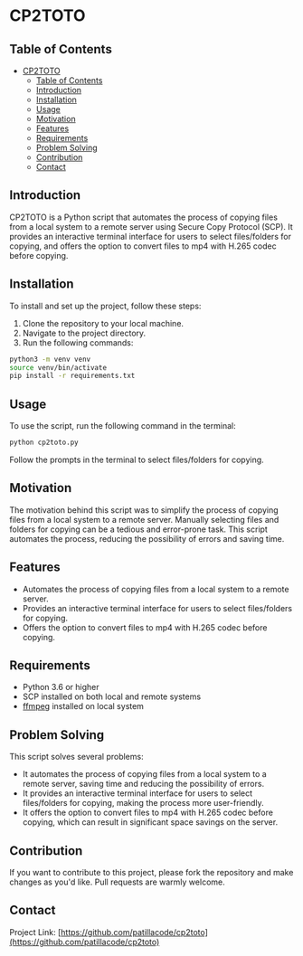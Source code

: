 # CP2TOTO

## Table of Contents
- [CP2TOTO](#cp2toto)
  - [Table of Contents](#table-of-contents)
  - [Introduction](#introduction)
  - [Installation](#installation)
  - [Usage](#usage)
  - [Motivation](#motivation)
  - [Features](#features)
  - [Requirements](#requirements)
  - [Problem Solving](#problem-solving)
  - [Contribution](#contribution)
  - [Contact](#contact)

## Introduction
CP2TOTO is a Python script that automates the process of copying files from a local system to a remote server using Secure Copy Protocol (SCP). It provides an interactive terminal interface for users to select files/folders for copying, and offers the option to convert files to mp4 with H.265 codec before copying.

## Installation
To install and set up the project, follow these steps:

1. Clone the repository to your local machine.
2. Navigate to the project directory.
3. Run the following commands:
```bash
python3 -m venv venv
source venv/bin/activate
pip install -r requirements.txt
```

## Usage
To use the script, run the following command in the terminal:
```bash
python cp2toto.py
```
Follow the prompts in the terminal to select files/folders for copying.

## Motivation
The motivation behind this script was to simplify the process of copying files from a local system to a remote server. Manually selecting files and folders for copying can be a tedious and error-prone task. This script automates the process, reducing the possibility of errors and saving time.

## Features
- Automates the process of copying files from a local system to a remote server.
- Provides an interactive terminal interface for users to select files/folders for copying.
- Offers the option to convert files to mp4 with H.265 codec before copying.

## Requirements
- Python 3.6 or higher
- SCP installed on both local and remote systems
- [ffmpeg](https://ffmpeg.org/) installed on local system


## Problem Solving
This script solves several problems:

- It automates the process of copying files from a local system to a remote server, saving time and reducing the possibility of errors.
- It provides an interactive terminal interface for users to select files/folders for copying, making the process more user-friendly.
- It offers the option to convert files to mp4 with H.265 codec before copying, which can result in significant space savings on the server.

## Contribution
If you want to contribute to this project, please fork the repository and make changes as you'd like. Pull requests are warmly welcome.

## Contact
Project Link: [https://github.com/patillacode/cp2toto](https://github.com/patillacode/cp2toto)
